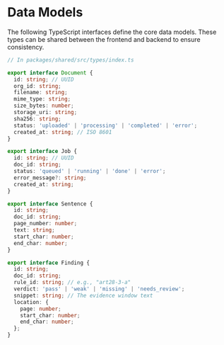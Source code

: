 # Data Models

The following TypeScript interfaces define the core data models. These types can be shared between the frontend and backend to ensure consistency.

```ts
// In packages/shared/src/types/index.ts

export interface Document {
  id: string; // UUID
  org_id: string;
  filename: string;
  mime_type: string;
  size_bytes: number;
  storage_uri: string;
  sha256: string;
  status: 'uploaded' | 'processing' | 'completed' | 'error';
  created_at: string; // ISO 8601
}

export interface Job {
  id: string; // UUID
  doc_id: string;
  status: 'queued' | 'running' | 'done' | 'error';
  error_message?: string;
  created_at: string;
}

export interface Sentence {
  id: string;
  doc_id: string;
  page_number: number;
  text: string;
  start_char: number;
  end_char: number;
}

export interface Finding {
  id: string;
  doc_id: string;
  rule_id: string; // e.g., "art28-3-a"
  verdict: 'pass' | 'weak' | 'missing' | 'needs_review';
  snippet: string; // The evidence window text
  location: {
    page: number;
    start_char: number;
    end_char: number;
  };
}
```
